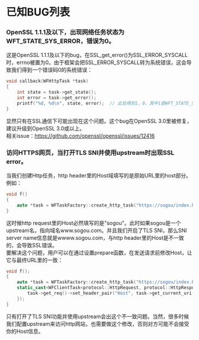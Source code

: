 # 已知BUG列表

### OpenSSL 1.1.1及以下，出现网络任务状态为WFT_STATE_SYS_ERROR，错误为0。
这是OpenSSL 1.1.1及以下的bug，在SSL_get_error()为SSL_ERROR_SYSCALL时，errno被置为0。由于框架会把SSL_ERROR_SYSCALL转为系统错误，这会导致我们得到一个错误码0的系统错误：
~~~cpp
void callback(WFHttpTask *task)
{
    int state = task->get_state();
    int error = task->get_error();
    printf("%d, %d\n", state, error);  // 此处得到1，0，其中1是WFT_STATE_SYS_ERROR。
}
~~~
显然只有在SSL通信下可能出现在这个问题。这个bug在OpenSSL 3.0里被修复，建议升级到OpenSSL 3.0或以上。  
相关issue：https://github.com/openssl/openssl/issues/12416
### 访问HTTPS网页，当打开TLS SNI并使用upstream时出现SSL error。
当我们创建Http任务，http header里的Host域填写的是原始URL里的host部分。例如：
~~~cpp
void f()
{
    auto *task = WFTaskFactory::create_http_task("https://sogou/index.html", 0, 0, nullptr);
}
~~~
这时候http request里的Host必然填写的是"sogou"。此时如果sogou是一个upstream名，指向域名www.sogou.com。并且我们开启了TLS SNI，那么SNI server name信息就是wwww.sogou.com，与http header里的Host是不一致的，会导致SSL错误。  
要解决这个问题，用户可以在通过设置prepare函数，在发送请求前修改Host，让它与最终URL里的一致：
~~~cpp
void f();
{
    auto *task = WFTaskFactory::create_http_task("https://sogou/index.html", 0, 0, nullptr);
    static_cast<WFClientTask<protocol::HttpRequest, protocol::HttpResponse> *>(task)->set_prepare([](WFHttpTask *task){
        task->get_req()->set_header_pair("Host", task->get_current_uri()->host);  // 这里得到实际uri里的host。
    });
}
~~~
只有打开了TLS SNI功能并使用upstream会出这个不一致问题。当然，很多时候我们配置upstream来访问http网站，也需要做这个修改，否则对方可能不会接受你的Host信息。
